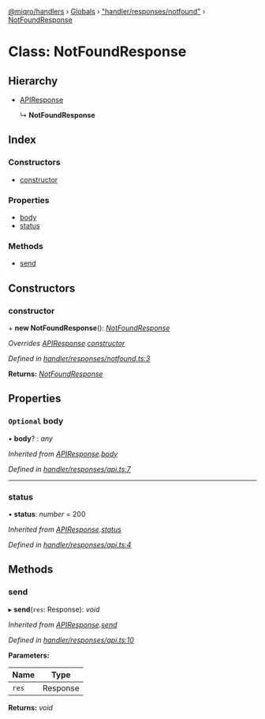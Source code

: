 [@miqro/handlers](../README.md) › [Globals](../globals.md) › ["handler/responses/notfound"](../modules/_handler_responses_notfound_.md) › [NotFoundResponse](_handler_responses_notfound_.notfoundresponse.md)

# Class: NotFoundResponse

## Hierarchy

* [APIResponse](_handler_responses_api_.apiresponse.md)

  ↳ **NotFoundResponse**

## Index

### Constructors

* [constructor](_handler_responses_notfound_.notfoundresponse.md#constructor)

### Properties

* [body](_handler_responses_notfound_.notfoundresponse.md#optional-body)
* [status](_handler_responses_notfound_.notfoundresponse.md#status)

### Methods

* [send](_handler_responses_notfound_.notfoundresponse.md#send)

## Constructors

###  constructor

\+ **new NotFoundResponse**(): *[NotFoundResponse](_handler_responses_notfound_.notfoundresponse.md)*

*Overrides [APIResponse](_handler_responses_api_.apiresponse.md).[constructor](_handler_responses_api_.apiresponse.md#constructor)*

*Defined in [handler/responses/notfound.ts:3](https://github.com/claukers/miqro-express/blob/70eb4a6/src/handler/responses/notfound.ts#L3)*

**Returns:** *[NotFoundResponse](_handler_responses_notfound_.notfoundresponse.md)*

## Properties

### `Optional` body

• **body**? : *any*

*Inherited from [APIResponse](_handler_responses_api_.apiresponse.md).[body](_handler_responses_api_.apiresponse.md#optional-body)*

*Defined in [handler/responses/api.ts:7](https://github.com/claukers/miqro-express/blob/70eb4a6/src/handler/responses/api.ts#L7)*

___

###  status

• **status**: *number* = 200

*Inherited from [APIResponse](_handler_responses_api_.apiresponse.md).[status](_handler_responses_api_.apiresponse.md#status)*

*Defined in [handler/responses/api.ts:4](https://github.com/claukers/miqro-express/blob/70eb4a6/src/handler/responses/api.ts#L4)*

## Methods

###  send

▸ **send**(`res`: Response): *void*

*Inherited from [APIResponse](_handler_responses_api_.apiresponse.md).[send](_handler_responses_api_.apiresponse.md#send)*

*Defined in [handler/responses/api.ts:10](https://github.com/claukers/miqro-express/blob/70eb4a6/src/handler/responses/api.ts#L10)*

**Parameters:**

Name | Type |
------ | ------ |
`res` | Response |

**Returns:** *void*
